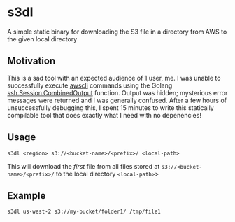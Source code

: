 # s3dl

A simple static binary for downloading the S3 file in a directory from AWS to the given local directory

## Motivation

This is a sad tool with an expected audience of 1 user, me. I was unable to successfully execute [awscli](
https://aws.amazon.com/cli/) commands using the Golang [ssh.Session.CombinedOutput](
https://godoc.org/golang.org/x/crypto/ssh#Session.CombinedOutput) function. Output was hidden; mysterious error messages
were returned and I was generally confused. After a few hours of unsuccessfully debugging this, I spent 15 minutes to 
write this statically compilable tool that does exactly what I need with no depenencies!

## Usage

```
s3dl <region> s3://<bucket-name>/<prefix>/ <local-path> 
```

This will download the *first* file from all files stored at `s3://<bucket-name>/<prefix>/` to the local directory `<local-path>`>

## Example

```
s3dl us-west-2 s3://my-bucket/folder1/ /tmp/file1
```
